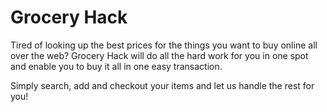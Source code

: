 # Grocery Hack

Tired of looking up the best prices for the things you want to buy online all over the web?  Grocery Hack will do all the hard work for you in one spot and enable you to buy it all in one easy transaction.

Simply search, add and checkout your items and let us handle the rest for you!
